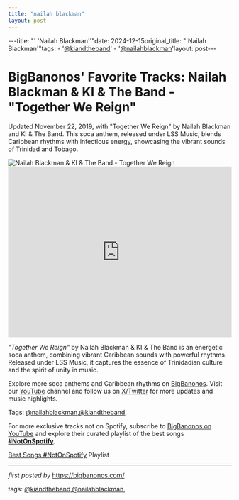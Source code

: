 ```yaml
---
title: "nailah blackman"
layout: post
---
```

---title: "' 'Nailah Blackman''"date: 2024-12-15original_title: "'Nailah Blackman'"tags:  - '[@kiandtheband](/tags/kiandtheband/)'  - '[@nailahblackman](/tags/nailahblackman/)'layout: post---<!-- Post Title --><h1 >BigBanonos' Favorite Tracks: Nailah Blackman & KI & The Band - "Together We Reign"</h1> <!-- Introductory Text --><p >Updated November 22, 2019, with "Together We Reign" by Nailah Blackman and KI & The Band. This soca anthem, released under LSS Music, blends Caribbean rhythms with infectious energy, showcasing the vibrant sounds of Trinidad and Tobago.</p> <!-- Featured Image --><div > <img src="https://loopnewslive.blob.core.windows.net/liveimage/sites/default/files/2020-03/h4syoXKdZA.jpg" alt="Nailah Blackman & KI & The Band - Together We Reign" /></div> <!-- YouTube Video Embed --><div > <iframe width="100%" height="385" src="https://www.youtube.com/embed/7zIHkzlDAyg" title="Nailah Blackman & KI & The Band - Together We Reign | Soca 2020 | SGMM" frameborder="0" allow="accelerometer; autoplay; clipboard-write; encrypted-media; gyroscope; picture-in-picture; web-share" referrerpolicy="strict-origin-when-cross-origin" allowfullscreen></iframe></div> <!-- Song Information --><div > <p><em>"Together We Reign"</em> by Nailah Blackman & KI & The Band is an energetic soca anthem, combining vibrant Caribbean sounds with powerful rhythms. Released under LSS Music, it captures the essence of Trinidadian culture and the spirit of unity in music.</p></div> <!-- Footer Links --><div > <p>Explore more soca anthems and Caribbean rhythms on <a href="https://bigbanonos.com/" target="_blank">BigBanonos</a>. Visit our <a href="https://www.youtube.com/[@BigBanonos](/tags/BigBanonos/)" target="_blank">YouTube</a> channel and follow us on <a href="https://x.com/bigbanonos" target="_blank">X/Twitter</a> for more updates and music highlights.</p></div> <!-- Tags --><p >Tags: [@nailahblackman](/tags/nailahblackman/),[@kiandtheband](/tags/kiandtheband/),</p><!--Subscribe and Playlist Links--><div>    <p>For more exclusive tracks not on Spotify, subscribe to <a href="https://www.youtube.com/[@BigBanonos](/tags/BigBanonos/)" target="_blank">BigBanonos on YouTube</a> and explore their curated playlist of the best songs <strong>[#NotOnSpotify](/tags/NotOnSpotify/)</strong>.</p>    <p><a href="https://www.youtube.com/playlist?list=PLtuNtuTatqI0kFahUCbtbfenC_ET5O_tr" target="_blank">Best Songs [#NotOnSpotify](/tags/NotOnSpotify/) Playlist<br /></a></p></div><hr /><p><em>first posted by</em> <a href="https://bigbanonos.com/" rel="noopener" target="_new">https://bigbanonos.com/</a></p><p>tags: [@kiandtheband](/tags/kiandtheband/),[@nailahblackman](/tags/nailahblackman/),</p>
